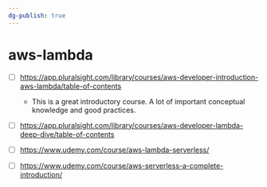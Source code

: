```yaml
---
dg-publish: true
---
```

# aws-lambda

- [ ] <https://app.pluralsight.com/library/courses/aws-developer-introduction-aws-lambda/table-of-contents>
    - This is a great introductory course. A lot of important conceptual knowledge and good practices.
- [ ] <https://app.pluralsight.com/library/courses/aws-developer-lambda-deep-dive/table-of-contents>
- [ ] <https://www.udemy.com/course/aws-lambda-serverless/>
- [ ] <https://www.udemy.com/course/aws-serverless-a-complete-introduction/>




